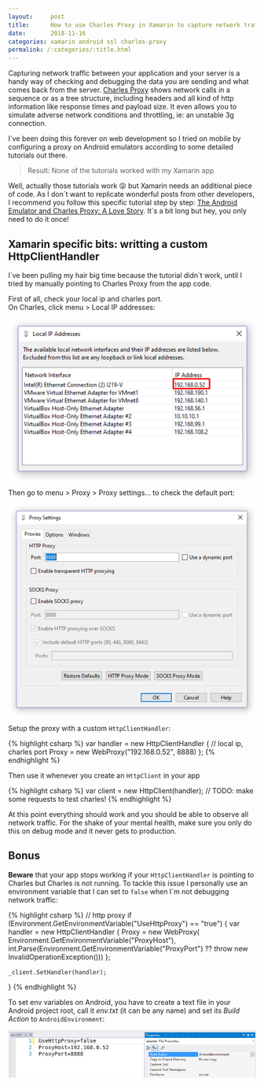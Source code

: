 ```yaml
---
layout:     post
title:      How to use Charles Proxy in Xamarin to capture network traffic (including SSL)
date:       2018-11-16
categories: xamarin android ssl charles-proxy
permalink: /:categories/:title.html
---
```


Capturing network traffic between your application and your server is a handy way of checking and debugging the data you are sending and what comes back from the server. [Charles Proxy](https://www.charlesproxy.com/) shows network calls in a sequence or as a tree structure, including headers and all kind of http information like response times and payload size. It even allows you to simulate adverse network conditions and throttling, ie: an unstable 3g connection. 

I´ve been doing this forever on web development so I tried on mobile by configuring a proxy on Android emulators according to some detailed tutorials out there.

> Result: None of the tutorials worked with my Xamarin app

Well, actually those tutorials work 😜 but Xamarin needs an additional piece of code. As I don´t want to replicate wonderful posts from other developers, I recommend you follow this specific tutorial step by step: [The Android Emulator and Charles Proxy: A Love Story](https://medium.com/@daptronic/the-android-emulator-and-charles-proxy-a-love-story-595c23484e02). It´s a bit long but hey, you only need to do it once! 

## Xamarin specific bits: writting a custom HttpClientHandler

I´ve been pulling my hair big time because the tutorial didn´t work, until I tried by manually pointing to Charles Proxy from the app code.

First of all, check your local ip and charles port.  
On Charles, click menu > Local IP addresses:

<div style="text-align:center">
    <img src="/images/charles-ip.png">
</div> 

Then go to menu > Proxy > Proxy settings... to check the default port:

<div style="text-align:center">
    <img src="/images/charles-port.png">
</div> 

Setup the proxy with a custom `HttpClientHandler`:

{% highlight csharp %}
var handler = new HttpClientHandler
{
    // local ip, charles port
    Proxy = new WebProxy("192.168.0.52", 8888) 
};
{% endhighlight %}

Then use it whenever you create an `HttpClient` in your app

{% highlight csharp %}
var client = new HttpClient(handler);
// TODO: make some requests to test charles!
{% endhighlight %}

At this point everything should work and you should be able to observe all network traffic. For the shake of your mental health, make sure you only do this on debug mode and it never gets to production. 

## Bonus

__Beware__ that your app stops working if your `HttpClientHandler` is pointing to Charles but Charles is not running. To tackle this issue I personally use an environment variable that I can set to `false` when I´m not debugging network traffic:

{% highlight csharp %}
// http proxy
if (Environment.GetEnvironmentVariable("UseHttpProxy") == "true")
{
    var handler = new HttpClientHandler
    {
        Proxy = new WebProxy(
            Environment.GetEnvironmentVariable("ProxyHost"), 
            int.Parse(Environment.GetEnvironmentVariable("ProxyPort") 
                ?? throw new InvalidOperationException()))
    };

    _client.SetHandler(handler);
}
{% endhighlight %}

To set env variables on Android, you have to create a text file in your Android project root, call it _env.txt_ (it can be any name) and set its _Build Action_ to `AndroidEnvironment`:

<div style="text-align:center">
    <img src="/images/env_txt.png">
</div> 

   


